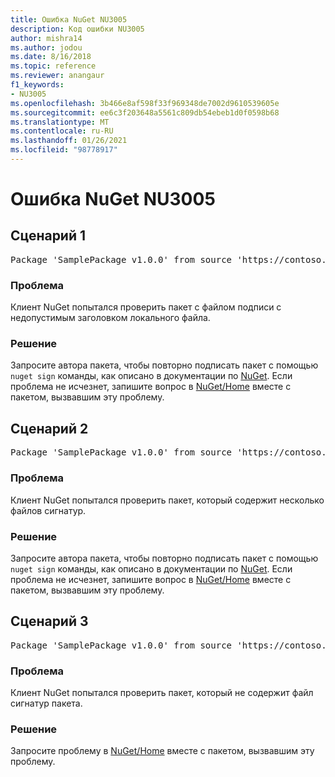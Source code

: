 ```yaml
---
title: Ошибка NuGet NU3005
description: Код ошибки NU3005
author: mishra14
ms.author: jodou
ms.date: 8/16/2018
ms.topic: reference
ms.reviewer: anangaur
f1_keywords:
- NU3005
ms.openlocfilehash: 3b466e8af598f33f969348de7002d9610539605e
ms.sourcegitcommit: ee6c3f203648a5561c809db54ebeb1d0f0598b68
ms.translationtype: MT
ms.contentlocale: ru-RU
ms.lasthandoff: 01/26/2021
ms.locfileid: "98778917"
---
```

# <a name="nuget-error-nu3005"></a>Ошибка NuGet NU3005

## <a name="scenario-1"></a>Сценарий 1

<pre>Package 'SamplePackage v1.0.0' from source 'https://contoso.com/index.json': The package contains an invalid package signature file.</pre>

### <a name="issue"></a>Проблема

Клиент NuGet попытался проверить пакет с файлом подписи с недопустимым заголовком локального файла.


### <a name="solution"></a>Решение

Запросите автора пакета, чтобы повторно подписать пакет с помощью `nuget sign` команды, как описано в документации по [NuGet](../../create-packages/sign-a-package.md). Если проблема не исчезнет, запишите вопрос в [NuGet/Home](https://github.com/NuGet/Home/issues) вместе с пакетом, вызвавшим эту проблему.



## <a name="scenario-2"></a>Сценарий 2

<pre>Package 'SamplePackage v1.0.0' from source 'https://contoso.com/index.json': The package contains multiple package signature files.</pre>

### <a name="issue"></a>Проблема

Клиент NuGet попытался проверить пакет, который содержит несколько файлов сигнатур.


### <a name="solution"></a>Решение

Запросите автора пакета, чтобы повторно подписать пакет с помощью `nuget sign` команды, как описано в документации по [NuGet](../../create-packages/sign-a-package.md). Если проблема не исчезнет, запишите вопрос в [NuGet/Home](https://github.com/NuGet/Home/issues) вместе с пакетом, вызвавшим эту проблему.



## <a name="scenario-3"></a>Сценарий 3

<pre>Package 'SamplePackage v1.0.0' from source 'https://contoso.com/index.json': The package does not contain a valid package signature file.</pre>

### <a name="issue"></a>Проблема

Клиент NuGet попытался проверить пакет, который не содержит файл сигнатур пакета.


### <a name="solution"></a>Решение

Запросите проблему в [NuGet/Home](https://github.com/NuGet/Home/issues) вместе с пакетом, вызвавшим эту проблему.
